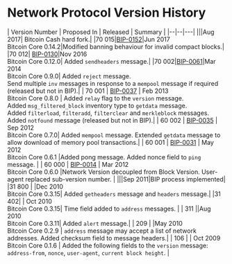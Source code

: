 # Network Protocol Version History
| Version Number | Proposed In | Released | Summary |
|--|--|---|
|||Aug 2017| Bitcoin Cash hard fork.|
|70 015|[BIP-0152](/history/bips)|Jun 2017<BR>Bitcoin Core 0.14.2|Modified banning behaviour for invalid compact blocks.|
|70 012| [BIP-0130](/history/bips)|Nov 2016<BR>Bitcoin Core 0.12.0| Added `sendheaders` message.|
  |70 002|[BIP-0061](/history/bips)|Mar 2014<BR>Bitcoin Core 0.9.0| Added `reject` message.<BR>Send multiple `inv` messages in response to a `mempool` message if required (released but not in BIP).|
| 70 001 | [BIP-0037](/history/bips) | Feb 2013<br> Bitcoin Core 0.8.0 | Added `relay` flag to the `version` message.<br>Added `msg_filtered_block` inventory type to `getdata` message.<BR> Added `filterload`, `filteradd`, `filterclear` and `merkleblock` messages.<BR>Added `notfound` message (released but not in BIP).|
| 60 002 | [BIP-0035](/history/bips) | Sep 2012<br> Bitcoin Core 0.7.0| Added `mempool` message. Extended `getdata` message to allow download of memory pool transactions.|
| 60 001 | [BIP-0031](/history/bips) | May 2012<br> Bitcoin Core 0.6.1 |Added pong message. Added nonce field to `ping` message. |
| 60 000  | [BIP-0014](/history/bips) | Mar 2012<br> Bitcoin Core 0.6.0 |Network Version decoupled from Block Version.  User-agent replaced sub-version number. |
|||Sep 2011|BIP process implemented|
|31 800 | |Dec 2010<br> Bitcoin Core 0.3.15| Added `getheaders` message and `headers` message.|
|31 402|  | Oct 2010<br> Bitcoin Core 0.3.15| Time field added to `address` messages. |
| 311 ||Aug 2010<Br>Bitcoin Core 0.3.11| Added `alert` message.|
| 209 |  |May 2010<br>Bitcoin Core 0.2.9 | `address` message may accept a list of network addresses. Added checksum field to message headers.|
| 106 |  | Oct 2009<br> Bitcoin Core 0.1.6 | Added the following fields to the `version` message: `address-from`, `nonce`, `user-agent`, `current block height`. |